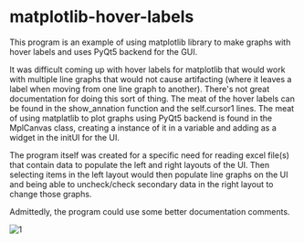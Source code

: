 # matplotlib-hover-labels

This program is an example of using matplotlib library to make graphs with hover labels and uses PyQt5 backend for the GUI.

It was difficult coming up with hover labels for matplotlib that would work with multiple line graphs that would not cause 
artifacting (where it leaves a label when moving from one line graph to another).  There's not great documentation for doing this sort of thing.   The meat of the hover labels can be found in the show_annation function and the self.cursor1 lines.  The meat of using matplatlib to plot graphs using PyQt5 backend is found in the MplCanvas class, creating a instance of it in a variable and adding as a widget in the initUI for the UI.

The program itself was created for a specific need for reading excel file(s) that contain data to populate the left and right
layouts of the UI.  Then selecting items in the left layout would then populate line graphs on the UI and being able to uncheck/check secondary data in the right layout to change those graphs.  

Admittedly, the program could use some better documentation comments.


![1](https://user-images.githubusercontent.com/123666150/215215127-7daccda4-777b-482a-aab4-6123fcab41cf.PNG)
